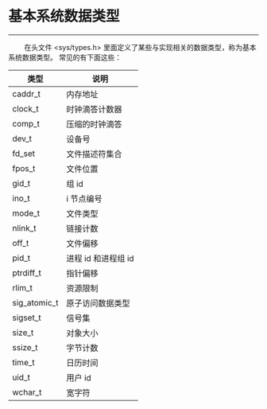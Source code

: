 # 基本系统数据类型
***

&emsp;&emsp;
在头文件 &lt;sys/types.h&gt; 里面定义了某些与实现相关的数据类型，称为基本系统数据类型。
常见的有下面这些：

|类型|说明
| --- | --- |
|caddr_t|内存地址|
|clock_t|时钟滴答计数器|
|comp_t|压缩的时钟滴答|
|dev_t|设备号|
|fd_set|文件描述符集合|
|fpos_t|文件位置|
|gid_t|组 id|
|ino_t|i 节点编号|
|mode_t|文件类型|
|nlink_t|链接计数|
|off_t|文件偏移|
|pid_t|进程 id 和进程组 id|
|ptrdiff_t|指针偏移|
|rlim_t|资源限制|
|sig_atomic_t|原子访问数据类型|
|sigset_t|信号集|
|size_t|对象大小|
|ssize_t|字节计数|
|time_t|日历时间|
|uid_t|用户 id|
|wchar_t|宽字符|